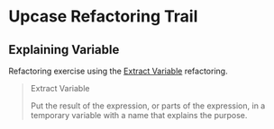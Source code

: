 # Upcase Refactoring Trail

## Explaining Variable

Refactoring exercise using the [Extract Variable](https://refactoring.com/catalog/extractVariable.html) refactoring.

> Extract Variable
>
> Put the result of the expression, or parts of the expression, in a temporary variable with a name that explains the purpose.
